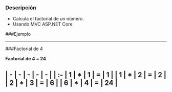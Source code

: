 ### Descripción

- Calcula el factorial de un número.
- Usando MVC ASP.NET Core

###Ejemplo

----

###Factorial de 4

**Factorial de 4  = 24**

| -  | -  |  - | - | - |
| :-
| 1 | * | 1 | = | 1 |
| 1 | * | 2 | = | 2 |
| 2 | * | 3 | = | 6 |
| 6 | * | 4 | = | 24 |
----
